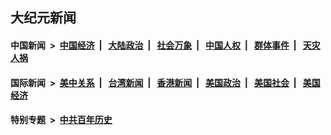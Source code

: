 ## 大纪元新闻

#### 中国新闻 &nbsp;>&nbsp; [中国经济](indexes/ncid283/README.md?06240045) &nbsp;| &nbsp; [大陆政治](indexes/ncid277/README.md?06240045) &nbsp;| &nbsp; [社会万象](indexes/ncid282/README.md?06240045) &nbsp;| &nbsp; [中国人权](indexes/ncid278/README.md?06240045) &nbsp;| &nbsp; [群体事件](indexes/ncid279/README.md?06240045) &nbsp;| &nbsp; [天灾人祸](indexes/ncid280/README.md?06240045)

#### 国际新闻 &nbsp;>&nbsp; [美中关系](indexes/nf1412576/README.md?06240045) &nbsp;| &nbsp; [台湾新闻](indexes/ncid1349361/README.md?06240045) &nbsp;| &nbsp; [香港新闻](indexes/ncid1349362/README.md?06240045) &nbsp;| &nbsp; [美国政治](indexes/ncid1078159/README.md?06240045) &nbsp;| &nbsp; [美国社会](indexes/ncid1078160/README.md?06240045) &nbsp;| &nbsp; [美国经济](indexes/ncid1078158/README.md?06240045)

#### 特别专题 &nbsp;>&nbsp; [中共百年历史](https://github.com/easy2view/epoch-special/blob/master/README.md?06240045)  
